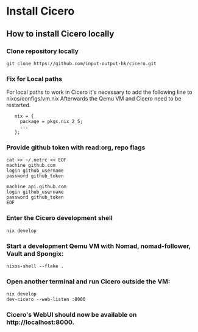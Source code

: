 # Install Cicero

## How to install Cicero locally

### Clone repository locally

```
git clone https://github.com/input-output-hk/cicero.git
```

### Fix for Local paths

For local paths to work in Cicero it's necessary to add the following line to nixos/configs/vm.nix
Afterwards the Qemu VM and Cicero need to be restarted.

```
   nix = {
     package = pkgs.nix_2_5;
	 ...
   };
```

### Provide github token with read:org, repo flags

```
cat >> ~/.netrc << EOF
machine github.com
login github_username
password github_token

machine api.github.com
login github_username
password github_token
EOF
```

### Enter the Cicero development shell
```
nix develop
```

### Start a development Qemu VM with Nomad, nomad-follower, Vault and Spongix:
```
nixos-shell --flake .
```

### Open another terminal and run Cicero outside the VM:
```
nix develop
dev-cicero --web-listen :8000
```

### Cicero's WebUI should now be available on http://localhost:8000.
